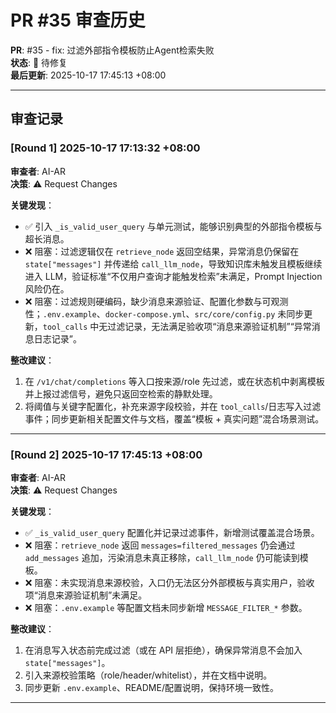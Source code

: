 # PR #35 审查历史

**PR**: #35 - fix: 过滤外部指令模板防止Agent检索失败  
**状态**: 🔄 待修复  
**最后更新**: 2025-10-17 17:45:13 +08:00

---

## 审查记录

### [Round 1] 2025-10-17 17:13:32 +08:00

**审查者**: AI-AR  
**决策**: ⚠️ Request Changes

**关键发现**：
- ✅ 引入 `_is_valid_user_query` 与单元测试，能够识别典型的外部指令模板与超长消息。
- ❌ 阻塞：过滤逻辑仅在 `retrieve_node` 返回空结果，异常消息仍保留在 `state["messages"]` 并传递给 `call_llm_node`，导致知识库未触发且模板继续进入 LLM，验证标准“不仅用户查询才能触发检索”未满足，Prompt Injection 风险仍在。
- ❌ 阻塞：过滤规则硬编码，缺少消息来源验证、配置化参数与可观测性；`.env.example`、`docker-compose.yml`、`src/core/config.py` 未同步更新，`tool_calls` 中无过滤记录，无法满足验收项“消息来源验证机制”“异常消息日志记录”。

**整改建议**：
1. 在 `/v1/chat/completions` 等入口按来源/role 先过滤，或在状态机中剥离模板并上报过滤信号，避免只返回空检索的静默处理。
2. 将阈值与关键字配置化，补充来源字段校验，并在 `tool_calls`/日志写入过滤事件；同步更新相关配置文件与文档，覆盖“模板 + 真实问题”混合场景测试。

---

### [Round 2] 2025-10-17 17:45:13 +08:00

**审查者**: AI-AR  
**决策**: ⚠️ Request Changes

**关键发现**：
- ✅ `_is_valid_user_query` 配置化并记录过滤事件，新增测试覆盖混合场景。
- ❌ 阻塞：`retrieve_node` 返回 `messages=filtered_messages` 仍会通过 `add_messages` 追加，污染消息未真正移除，`call_llm_node` 仍可能读到模板。
- ❌ 阻塞：未实现消息来源校验，入口仍无法区分外部模板与真实用户，验收项“消息来源验证机制”未满足。
- ❌ 阻塞：`.env.example` 等配置文档未同步新增 `MESSAGE_FILTER_*` 参数。

**整改建议**：
1. 在消息写入状态前完成过滤（或在 API 层拒绝），确保异常消息不会加入 `state["messages"]`。
2. 引入来源校验策略（role/header/whitelist），并在文档中说明。
3. 同步更新 `.env.example`、README/配置说明，保持环境一致性。

---
